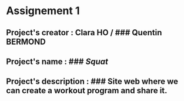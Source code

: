 # **Assignement 1**

## Project's creator : Clara HO / ### Quentin BERMOND

## Project's name :  ### _Squat_

## Project's description : ### Site web where we can create a workout program and share it.

